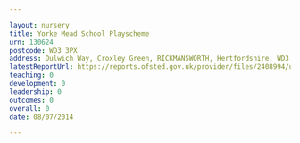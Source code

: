 ```yaml
---

layout: nursery
title: Yorke Mead School Playscheme
urn: 130624
postcode: WD3 3PX
address: Dulwich Way, Croxley Green, RICKMANSWORTH, Hertfordshire, WD3 3PX
latestReportUrl: https://reports.ofsted.gov.uk/provider/files/2408994/urn/130624.pdf
teaching: 0
development: 0
leadership: 0
outcomes: 0
overall: 0
date: 08/07/2014

---
```


